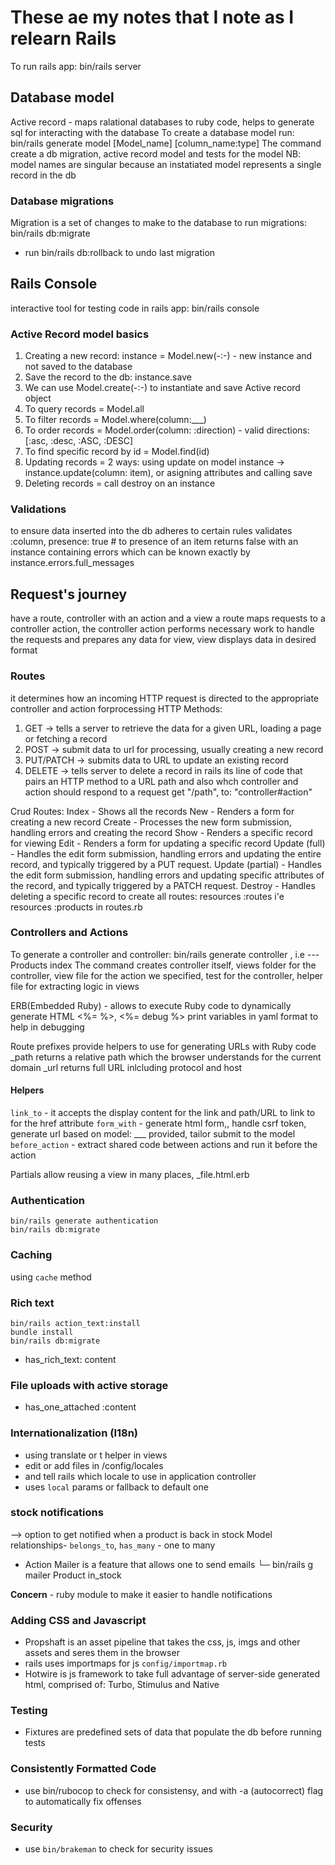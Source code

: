 # These ae my notes that I note as I relearn Rails
To run rails app:
    bin/rails server

## Database model
Active record - maps ralational databases to ruby code, helps to generate sql for interacting with the database
To create a database model run:
    bin/rails generate model [Model_name] [column_name:type]
The command create a db migration, active record model and tests for the model
NB: model names are singular because an instatiated model represents a single record in the db

### Database migrations
Migration is a set of changes to make to the database
to run migrations:
    bin/rails db:migrate
* run bin/rails db:rollback to undo last migration

## Rails Console
interactive tool for testing code in rails app:
    bin/rails console

### Active Record model basics
1. Creating a new record: instance = Model.new(-:-) - new instance and not saved to the database
2. Save the record to the db: instance.save
3. We can use Model.create(-:-) to instantiate and save Active record object
4. To query records = Model.all
5. To filter records = Model.where(column:___)
6. To order records = Model.order(column: :direction) - valid directions: [:asc, :desc, :ASC, :DESC]
7. To find specific record by id = Model.find(id)
8. Updating records = 2 ways: using update on model instance -> instance.update(column: item), or asigning attributes and calling save
9. Deleting records = call destroy on an instance

### Validations 
to ensure data inserted into the db adheres to certain rules
    validates :column, presence: true # to presence of an item
returns false with an instance containing errors which can be known exactly by instance.errors.full_messages

## Request's journey
have a route, controller with an action and a view
a route maps requests to a controller action, the controller action performs necessary work to handle the requests and prepares any data for view, view displays data in desired format

### Routes
it determines how an incoming HTTP request is directed to the appropriate controller and action forprocessing
HTTP Methods:
1. GET -> tells a server to retrieve the data for a given URL, loading a page or fetching a record
2. POST -> submit data to url for processing,  usually creating a new record
3. PUT/PATCH -> submits data to URL to update an existing record
4. DELETE -> tells server to delete a record
in rails its line of code that pairs an HTTP method to a URL path and also whch controller and action should respond to a request
    get "/path", to: "controller#action"

Crud Routes:
    Index - Shows all the records
    New - Renders a form for creating a new record
    Create - Processes the new form submission, handling errors and creating the record
    Show - Renders a specific record for viewing
    Edit - Renders a form for updating a specific record
    Update (full) - Handles the edit form submission, handling errors and updating the entire record, and typically triggered by a PUT request.
    Update (partial) - Handles the edit form submission, handling errors and updating specific attributes of the record, and typically triggered by a PATCH request.
    Destroy - Handles deleting a specific record
to create all routes: resources :routes i'e resources :products in routes.rb

### Controllers and Actions
To generate a controller and controller:
    bin/rails generate controller <Name> <Action>, i.e --- Products index
The command creates controller itself, views folder for the controller, view file for the action we specified, test for the controller, helper  file for extracting logic in views

ERB(Embedded Ruby) - allows to execute Ruby code to dynamically generate HTML
    <%= %>, <%= debug %> print variables in yaml format to help in debugging

Route prefixes provide helpers to use for generating URLs with Ruby code
<prefix>_path returns a relative path which the browser understands for the current domain
<prefix>_url returns full  URL inlcluding protocol and host

#### Helpers
`link_to` - it accepts the display content for the link and path/URL to link to for the href attribute
`form_with` - generate html form,, handle csrf token, generate url based on model: ___ provided, tailor submit to the model
`before_action` - extract shared code between actions and run it before the action

Partials allow reusing a view in many places, _file.html.erb

### Authentication
    bin/rails generate authentication
    bin/rails db:migrate

### Caching
using `cache` method

### Rich text
    bin/rails action_text:install
    bundle install
    bin/rails db:migrate
- has_rich_text: content
### File uploads with active storage
- has_one_attached :content
### Internationalization (I18n)
- using translate or t helper in views
- edit or add files in /config/locales
- and tell rails which locale to use in application controller
- uses `local` params or fallback to default one 
### stock notifications
--> option to get notified when a product is back in stock
Model relationships- 
`belongs_to`, `has_many` - one to many 
- Action Mailer is a feature that allows one to send emails 
└─ bin/rails g mailer Product in_stock

**Concern** - ruby module to make it easier to handle notifications

### Adding CSS and Javascript
- Propshaft is an asset pipeline that takes the css, js, imgs and other assets and seres them in the browser
- rails uses importmaps for js `config/importmap.rb`
- Hotwire is js framework to take full advantage of server-side generated html, comprised of: Turbo, Stimulus and Native

### Testing 
- Fixtures are predefined sets of data that populate the db before running tests

### Consistently Formatted Code 
- use bin/rubocop to check for consistensy, and with -a (autocorrect) flag to automatically fix offenses

### Security
- use `bin/brakeman` to check for security issues